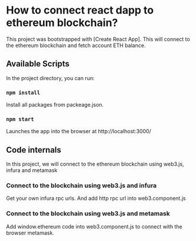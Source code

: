 # How to connect react dapp to ethereum blockchain?

This project was bootstrapped with [Create React App]. This will connect to the ethereum blockchain and fetch account ETH balance.

## Available Scripts

In the project directory, you can run:

### `npm install`

Install all packages from packeage.json. 

### `npm start`

Launches the app into the browser at http://localhost:3000/

## Code internals

In this project, we will connect to the ethereum blockchain using web3.js, infura and metamask

### Connect to the blockchain using web3.js and infura

Get your own infura rpc urls. And add http rpc url into web3.component.js  

### Connect to the blockchain using web3.js and metamask

Add window.ethereum code into web3.component.js to connect with the browser metamask. 

